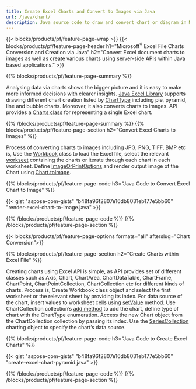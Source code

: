 ```yaml
---
title: Create Excel Charts and Convert to Images via Java
url: /java/chart/
description: Java source code to draw and convert chart or diagram in Microsoft Excel using Java Library. 
---
```


{{< blocks/products/pf/feature-page-wrap >}}
{{< blocks/products/pf/feature-page-header h1="Microsoft<sup>&reg;</sup> Excel File Charts Conversion and Creation via Java" h2="Convert Excel document charts to images as well as create various charts using server-side APIs within Java based applications." >}}


{{% blocks/products/pf/feature-page-summary %}}

Analysing data via charts shows the bigger picture and it is easy to make more informed decisions with clearer insights. [Java Excel Library](/cells/java/) supports drawing different chart creation listed by [ChartType](https://reference.aspose.com/cells/java/com.aspose.cells/ChartType) including pie, pyramid, line and bubble charts. Moreover, it also converts charts to images. API provides a [Charts class](https://reference.aspose.com/cells/java/com.aspose.cells/Chart) for representing a single Excel chart.

{{% /blocks/products/pf/feature-page-summary  %}}
{{% blocks/products/pf/feature-page-section  h2="Convert Excel Charts to Images" %}}

Process of converting charts to images including JPG, PNG, TIFF, BMP etc is, Use the [Workbook](https://reference.aspose.com/java/cells/com.aspose.cells/workbook) class to load the Excel file, select the relevant [workseet](https://reference.aspose.com/cells/java/com.aspose.cells/worksheet) containing the charts or iterate through each chart in each worksheet. Define [ImageOrPrintOptions](https://reference.aspose.com/cells/java/com.aspose.cells/ImageOrPrintOptions) and render output image of the Chart using [Chart.toImage](https://reference.aspose.com/cells/java/com.aspose.cells/chart#toImage(java.io.OutputStream,%20com.aspose.cells.ImageOrPrintOptions)).


{{% blocks/products/pf/feature-page-code h3="Java Code to Convert Excel Chart to Image" %}}

{{< gist "aspose-com-gists" "b48fa96f2807e16db8031eb177e5bb60" "render-excel-chart-to-image.java" >}}

{{% /blocks/products/pf/feature-page-code  %}}
{{% /blocks/products/pf/feature-page-section %}}

{{< blocks/products/pf/feature-page-options formats="all" afterslug="Chart Conversion">}}


{{% blocks/products/pf/feature-page-section  h2="Create Charts within Excel File" %}}

Creating charts using Excel API is simple, as API provides set of different classes such as Axis, Chart, ChartArea, ChartDataTable, ChartFrame, ChartPoint, ChartPointCollection, ChartCollection etc for different kinds of charts. Process is, Create Workbook class object and select the first worksheet or the relevant sheet by providing its index. For data source of the chart, insert values to worksheet cells using [setValue](https://reference.aspose.com/cells/java/com.aspose.cells/cell#Value) method. Use ChartCollection collection’s [add method](https://reference.aspose.com/cells/java/com.aspose.cells/chartcollection#add(int,%20int,%20int,%20int,%20int)) to add the chart, define type of chart with the ChartType enumeration. Access the new Chart object from the ChartCollection collection by passing its index. Use the [SeriesCollection](https://reference.aspose.com/cells/java/com.aspose.cells/SeriesCollection) charting object to specify the chart’s data source.

{{% blocks/products/pf/feature-page-code h3="Java Code to Create Excel Charts" %}}

{{< gist "aspose-com-gists" "b48fa96f2807e16db8031eb177e5bb60" "create-excel-chart-pyramid.java" >}}

{{% /blocks/products/pf/feature-page-code  %}}
{{% /blocks/products/pf/feature-page-section %}}